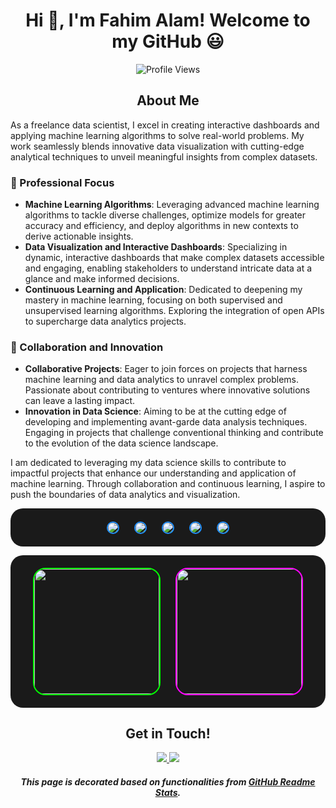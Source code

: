 <h1 align="center">Hi 👋, I'm Fahim Alam! Welcome to my GitHub 😃</h1>

<p align="center">
  <img src="https://komarev.com/ghpvc/?username=fahimalamabir" alt="Profile Views" />
</p>


<h2 align="center">About Me</h2>

<p>As a freelance data scientist, I excel in creating interactive dashboards and applying machine learning algorithms to solve real-world problems. My work seamlessly blends innovative data visualization with cutting-edge analytical techniques to unveil meaningful insights from complex datasets.</p>

<h3>🎯 Professional Focus</h3>

- **Machine Learning Algorithms**: Leveraging advanced machine learning algorithms to tackle diverse challenges, optimize models for greater accuracy and efficiency, and deploy algorithms in new contexts to derive actionable insights.
- **Data Visualization and Interactive Dashboards**: Specializing in dynamic, interactive dashboards that make complex datasets accessible and engaging, enabling stakeholders to understand intricate data at a glance and make informed decisions.
- **Continuous Learning and Application**: Dedicated to deepening my mastery in machine learning, focusing on both supervised and unsupervised learning algorithms. Exploring the integration of open APIs to supercharge data analytics projects.

<h3>🤝 Collaboration and Innovation</h3>

- **Collaborative Projects**: Eager to join forces on projects that harness machine learning and data analytics to unravel complex problems. Passionate about contributing to ventures where innovative solutions can leave a lasting impact.
- **Innovation in Data Science**: Aiming to be at the cutting edge of developing and implementing avant-garde data analysis techniques. Engaging in projects that challenge conventional thinking and contribute to the evolution of the data science landscape.

<p>I am dedicated to leveraging my data science skills to contribute to impactful projects that enhance our understanding and application of machine learning. Through collaboration and continuous learning, I aspire to push the boundaries of data analytics and visualization.</p>

<p align="center" style="background-color: #1a1a1a; padding: 20px; border-radius: 20px;">
  <a href="https://github.com/fahimalamabir/datatuneanalytics" style="margin: 10px;">
    <img align="center" src="https://github-readme-stats.vercel.app/api/pin/?username=fahimalamabir&repo=datatuneanalytics&show_owner=false&theme=tokyonight" style="border: 2px solid #1e90ff; border-radius: 10px;" />
  </a>
  <a href="https://github.com/fahimalamabir/projects" style="margin: 10px;">
    <img align="center" src="https://github-readme-stats.vercel.app/api/pin/?username=fahimalamabir&repo=projects&show_owner=false&theme=tokyonight" style="border: 2px solid #1e90ff; border-radius: 10px;" />
  </a>
  <a href="https://github.com/fahimalamabir/powerBI" style="margin: 10px;">
    <img align="center" src="https://github-readme-stats.vercel.app/api/pin/?username=fahimalamabir&repo=powerBI&show_owner=false&theme=tokyonight" style="border: 2px solid #1e90ff; border-radius: 10px;" />
  </a>
  <a href="https://github.com/fahimalamabir/sql" style="margin: 10px;">
    <img align="center" src="https://github-readme-stats.vercel.app/api/pin/?username=fahimalamabir&repo=sql&show_owner=false&theme=tokyonight" style="border: 2px solid #1e90ff; border-radius: 10px;" />
  </a>
  <a href="https://github.com/fahimalamabir/ONC" style="margin: 10px;">
    <img align="center" src="https://github-readme-stats.vercel.app/api/pin/?username=fahimalamabir&repo=ONC&show_owner=false&theme=tokyonight" style="border: 2px solid #1e90ff; border-radius: 10px;" />
  </a>
</p>

<p align="center" style="background-color: #1a1a1a; padding: 20px; border-radius: 20px;">
  <a href="https://github-readme-stats.vercel.app/api?username=fahimalamabir&show_icons=true&theme=highcontrast&border_radius=30&rank_icon=github&include_all_commits=false&custom_title=GitHub%20Stats&number_format=long&card_width=420" style="margin-right: 20px;">
    <img height="200" align="center" src="https://github-readme-stats.vercel.app/api?username=fahimalamabir&show_icons=true&theme=highcontrast&border_radius=30&rank_icon=github&include_all_commits=false&custom_title=GitHub%20Stats&number_format=long&card_width=420" style="border: 2px solid #00ff00; border-radius: 20px;" />
  </a>
  <a href="https://github-readme-stats.vercel.app/api/top-langs/?username=fahimalamabir&theme=highcontrast&layout=compact&size_weight=0.2&count_weight=0.8&langs_count=10&border_radius=30&card_width=375&exclude_repo=staged-recipes,lammps,sphractal-feedstock&hide=scilab,assembly,html,javascript,batchfile,hack,makefile">
    <img height="200" align="center" src="https://github-readme-stats.vercel.app/api/top-langs/?username=fahimalamabir&theme=highcontrast&layout=compact&size_weight=0.2&count_weight=0.8&langs_count=10&border_radius=30&card_width=377&exclude_repo=staged-recipes,lammps,sphractal-feedstock&hide=scilab,assembly,html,javascript,batchfile,hack,makefile" style="border: 2px solid #ff00ff; border-radius: 20px;" />
  </a>
</p>



<h2 align="center">Get in Touch!</h2>

<p align="center">
  <a href="https://www.linkedin.com/in/fahim-alam-b71a5b1a1/">
    <img src="https://img.shields.io/badge/-LinkedIn-blue?style=flat-square&logo=Linkedin&logoColor=white" />
  </a>
  <a href="mailto:abir29793@gmail.com">
    <img src="https://img.shields.io/badge/Gmail-d14836?style=flat-square&logo=Gmail&logoColor=white" />
  </a>
</p>

<h5 align="center">This page is decorated based on functionalities from <a href="https://github.com/fahimalamabir/github-readme-stats">GitHub Readme Stats</a>.</h5>

